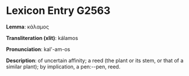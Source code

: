 # Lexicon Entry G2563

**Lemma**: κάλαμος

**Transliteration (xlit)**: kálamos

**Pronunciation**: kal'-am-os

**Description**:
of uncertain affinity; a reed (the plant or its stem, or that of a similar plant); by implication, a pen:--pen, reed.
